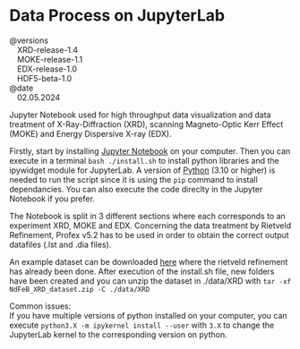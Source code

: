 # Data Process on JupyterLab
@versions <br>
&emsp;XRD-release-1.4 <br>
&emsp;MOKE-release-1.1 <br>
&emsp;EDX-release-1.0 <br>
&emsp;HDF5-beta-1.0 <br>
@date <br>
&emsp;02.05.2024 <br>
  
<p>
  Jupyter Notebook used for high throughput data visualization and data treatment of X-Ray-Diffraction (XRD), scanning Magneto-Optic Kerr Effect (MOKE) and Energy Dispersive X-ray (EDX).
</p>
<p>
  Firstly, start by installing  <a href="https://jupyter.org/">Jupyter Notebook</a> on your computer. Then you can execute in a terminal <code>bash ./install.sh</code> to install python libraries and the ipywidget module for JupyterLab. A version of <a href="https://www.python.org/downloads/">Python</a> (3.10 or higher) is needed to run the script since it is using the <code>pip</code> command to install dependancies. You can also execute the code direclty in the Jupyter Notebook if you prefer.
</p>
<p>
  The Notebook is split in 3 different sections where each corresponds to an experiment XRD, MOKE and EDX.
  Concerning the data treatment by Rietveld Refinement, Profex v5.2 has to be used in order to obtain the correct output datafiles (.lst and .dia files).
</p>
<p>
  An example dataset can be downloaded <a href="https://drive.google.com/file/d/1HMR1XuENoKl35gOeaiV2p9cA2W5Lrtrl/view?usp=sharing">here</a> where the rietveld refinement has already been done. After execution of the install.sh file, new folders have been created and you can unzip the dataset in ./data/XRD with <code>tar -xf NdFeB_XRD_dataset.zip -C ./data/XRD</code>
</p>
<p>
  Common issues:<br>If you have multiple versions of python installed on your computer, you can execute <code>python3.X -m ipykernel install --user</code> with <code>3.X</code> to change the JupyterLab kernel to the corresponding version on python.
</p>
